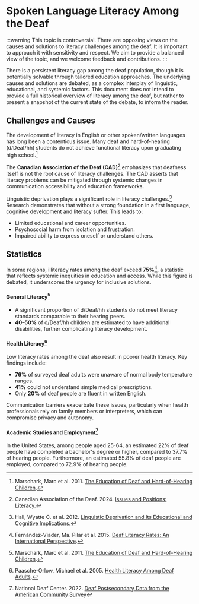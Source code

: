 # Spoken Language Literacy Among the Deaf

:::warning
This topic is controversial. There are opposing views on the causes and solutions to literacy challenges among the deaf.
It is important to approach it with sensitivity and respect.
We aim to provide a balanced view of the topic, and we welcome feedback and contributions.
:::

There is a persistent literacy gap among the deaf population, though it is potentially solvable through tailored education approaches.
The underlying causes and solutions are debated, as a complex interplay of linguistic, educational, and systemic factors.
This document does not intend to provide a full historical overview of literacy among the deaf,
but rather to present a snapshot of the current state of the debate, to inform the reader.

## Challenges and Causes

The development of literacy in English or other spoken/written languages has long been a contentious issue.
Many deaf and hard-of-hearing (d/Deaf/hh) students do not achieve functional literacy upon graduating high school.[^ehelvetica]

[^ehelvetica]: Marschark, Marc et al. 2011. [The Education of Deaf and Hard-of-Hearing Children](https://www.e-helvetica.nb.admin.ch/api/download/urn%3Anbn%3Ach%3Abel-1549978%3AThe_Education_of_dDeaf_and_Hard_of_Hearing_Children.pdf).

The **Canadian Association of the Deaf (CAD)**[^cad] emphasizes that deafness itself is not the root cause of literacy challenges.
The CAD asserts that literacy problems can be mitigated through systemic changes in communication accessibility and education frameworks.

[^cad]: Canadian Association of the Deaf. 2024. [Issues and Positions: Literacy](https://cad-asc.ca/issues-positions/literacy/).

Linguistic deprivation plays a significant role in literacy challenges.[^harmreduction]
Research demonstrates that without a strong foundation in a first language, cognitive development and literacy suffer.
This leads to:

- Limited educational and career opportunities.
- Psychosocial harm from isolation and frustration.
- Impaired ability to express oneself or understand others.

[^harmreduction]: Hall, Wyatte C. et al. 2012. [Linguistic Deprivation and Its Educational and Cognitive Implications](https://harmreductionjournal.biomedcentral.com/articles/10.1186/1477-7517-9-16).

## Statistics

In some regions, illiteracy rates among the deaf exceed **75%**[^iated], a statistic that reflects systemic inequities in education and access.
While this figure is debated, it underscores the urgency for inclusive solutions.

[^iated]: Fernández-Viader, Ma. Pilar et al. 2015. [Deaf Literacy Rates: An International Perspective](https://library.iated.org/view/FERNANDEZVIADER2015DEA).

#### General Literacy[^ehelvetica]

- A significant proportion of d/Deaf/hh students do not meet literacy standards comparable to their hearing peers.
- **40–50%** of d/Deaf/hh children are estimated to have additional disabilities, further complicating literacy development.

#### Health Literacy[^pmc]

Low literacy rates among the deaf also result in poorer health literacy. Key findings include:

- **76%** of surveyed deaf adults were unaware of normal body temperature ranges.
- **41%** could not understand simple medical prescriptions.
- Only **20%** of deaf people are fluent in written English.

Communication barriers exacerbate these issues, particularly when health professionals rely on family members or interpreters, which can compromise privacy and autonomy.

[^pmc]: Paasche-Orlow, Michael et al. 2005. [Health Literacy Among Deaf Adults](https://pmc.ncbi.nlm.nih.gov/articles/PMC10755641/).

#### Academic Studies and Employment[^ndc]

In the United States, among people aged 25-64,
an estimated 22% of deaf people have completed a bachelor's degree or higher, compared to 37.7% of hearing people.
Furthermore, an estimated 55.8% of deaf people are employed, compared to 72.9% of hearing people.

[^ndc]: National Deaf Center. 2022. [Deaf Postsecondary Data from the American Community Survey](https://nationaldeafcenter.org/resources/research-data/dashboard/)
